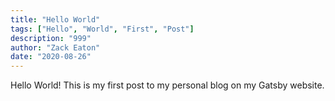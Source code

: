 ```yaml
---
title: "Hello World"
tags: ["Hello", "World", "First", "Post"]
description: "999"
author: "Zack Eaton"
date: "2020-08-26"
---
```


Hello World! This is my first post to my personal blog on my Gatsby website.
